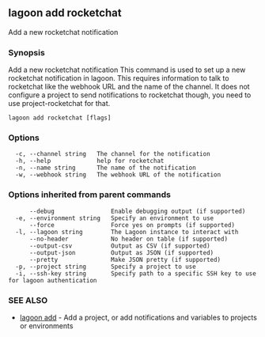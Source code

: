 ## lagoon add rocketchat

Add a new rocketchat notification

### Synopsis

Add a new rocketchat notification
This command is used to set up a new rocketchat notification in lagoon. This requires information to talk to rocketchat like the webhook URL and the name of the channel.
It does not configure a project to send notifications to rocketchat though, you need to use project-rocketchat for that.

```
lagoon add rocketchat [flags]
```

### Options

```
  -c, --channel string   The channel for the notification
  -h, --help             help for rocketchat
  -n, --name string      The name of the notification
  -w, --webhook string   The webhook URL of the notification
```

### Options inherited from parent commands

```
      --debug                Enable debugging output (if supported)
  -e, --environment string   Specify an environment to use
      --force                Force yes on prompts (if supported)
  -l, --lagoon string        The Lagoon instance to interact with
      --no-header            No header on table (if supported)
      --output-csv           Output as CSV (if supported)
      --output-json          Output as JSON (if supported)
      --pretty               Make JSON pretty (if supported)
  -p, --project string       Specify a project to use
  -i, --ssh-key string       Specify path to a specific SSH key to use for lagoon authentication
```

### SEE ALSO

* [lagoon add](lagoon_add.md)	 - Add a project, or add notifications and variables to projects or environments

